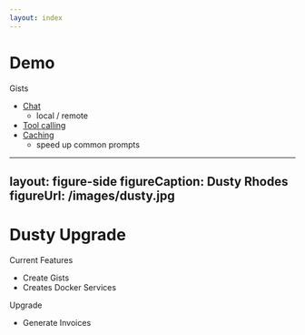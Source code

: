```yaml
---
layout: index
---
```


# Demo

Gists
- [Chat](https://gist.github.com/rickdotnet/fffbe61e23c10953e9785f8306d07391)
    - local / remote
- [Tool calling](https://gist.github.com/rickdotnet/fffbe61e23c10953e9785f8306d073910)
- [Caching](https://gist.github.com/rickdotnet/fffbe61e23c10953e9785f8306d07391)
    - speed up common prompts

<!--
Time for some boilerplate demos.

I've linked to the code used in this demo.
-->

---
layout: figure-side
figureCaption: Dusty Rhodes
figureUrl: /images/dusty.jpg
---

# Dusty Upgrade

<v-click>

Current Features
- Create Gists
- Creates Docker Services

</v-click>

<v-click>

Upgrade
- Generate Invoices

</v-click>
